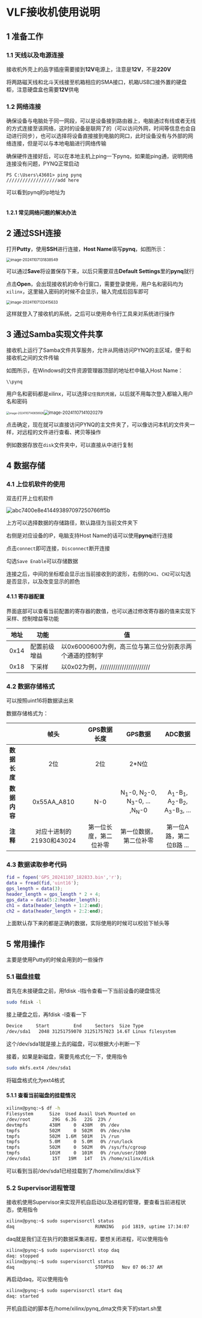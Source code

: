 # VLF接收机使用说明

## 1 准备工作

### 1.1 天线以及电源连接

接收机外壳上的品字插座需要接到**12V**电源上，注意是**12V**，不是**220V**

将两路磁天线和北斗天线接至机箱相应的SMA接口，机箱USB口接外置的硬盘柜，注意硬盘盒也需要**12V**供电

### 1.2 网络连接

确保设备与电脑处于同一网段，可以是设备接到路由器上，电脑通过有线或者无线的方式连接至该网络，这时的设备是联网了的（可以访问外网，时间等信息也会自动进行同步），也可以选择将设备直接接到电脑的网口，此时设备没有与外部的网络连接，但是可以与本地电脑进行网络传输

确保硬件连接好后，可以在本地主机上ping一下pynq，如果能ping通，说明网络连接没有问题，PYNQ正常启动

``` shell
PS C:\Users\43601> ping pynq
///////////////////add here
```

可以看到pynq的ip地址为

``` shell
```



#### 1.2.1 常见网络问题的解决办法





## 2 通过SSH连接

打开**Putty**，使用**SSH**进行连接，**Host Name**填写**pynq**，如图所示：

<img src="typora_img/image-20241107131838549.png" alt="image-20241107131838549" style="zoom:70%;" />

可以通过**Save**将设置保存下来，以后只需要双击**Default Settings**里的**pynq**就行

点击**Open**，会出现接收机的命令行窗口，需要登录使用，用户名和密码均为` xilinx `，这里输入密码的时候不会显示，输入完成后回车即可

<img src="typora_img/image-20241107132415633.png" alt="image-20241107132415633" style="zoom:70%;" />

这样就登入了接收机的系统，之后可以使用命令行工具来对系统进行操作



## 3 通过Samba实现文件共享

接收机上运行了Samba文件共享服务，允许从网络访问PYNQ的主区域，便于和接收机之间的文件传输

如图所示，在Windows的文件资源管理器顶部的地址栏中输入Host Name：

``` shell
\\pynq
```

用户名和密码都是xilinx，可以选择`记住我的凭据`，以后就不用每次登入都输入用户名和密码

<img src="typora_img/image-20241107140658926.png" alt="image-20241107140658926" style="zoom:50%;" /><img src="typora_img/image-20241107141020279.png" alt="image-20241107141020279" style="zoom:80%;" />

点击确定，现在就可以直接访问PYNQ的主文件夹了，可以像访问本机的文件夹一样，对远程的文件进行查看、拷贝等操作

例如数据存放在`disk`文件夹中，可以直接从中进行复制







## 4 数据存储

### 4.1 上位机软件的使用

双击打开上位机软件

![abc7400e8e414493897097250766ff5b](typora_img/abc7400e8e414493897097250766ff5b.png)

上方可以选择数据的存储路径，默认路径为当前文件夹下

右侧是对应设备的IP，电脑支持Host Name的话可以使用**pynq**进行连接

点击`connect`即可连接，`Disconnect`断开连接

勾选`Save Enable`可以存储数据

连接之后，中间的坐标框会显示出当前接收到的波形，右侧的`CH1`、`CH2`可以勾选是否显示，以及改变显示的颜色

#### 4.1.1 寄存器配置

界面底部可以查看当前配置的寄存器的数值，也可以通过修改寄存器的值来实现下采样、控制增益等功能

| 地址 | 功能         | 值                                                      |
| ---- | ------------ | ------------------------------------------------------- |
| 0x14 | 配置前级增益 | 以0x6000600为例，高三位与第三位分别表示两个通道的控制字 |
| 0x18 | 下采样       | 以0x02为例，///////////////////////                     |





### 4.2 数据存储格式

可以按照uint16将数据读出来

数据存储格式为：

|              |           帧头           |      GPS数据长度       |                           GPS数据                            |                           ADC数据                            |
| ------------ | :----------------------: | :--------------------: | :----------------------------------------------------------: | :----------------------------------------------------------: |
| **数据长度** |           2位            |          2位           |                            2*N位                             |                                                              |
| **数据内容** |       0x55AA_A810        |          N-0           | N<sub>1</sub>-0, N<sub>2</sub>-0, N<sub>3</sub>-0, ... ,N<sub>N</sub>-0 | A<sub>1</sub>-B<sub>1</sub>, A<sub>2</sub>-B<sub>2</sub>, A<sub>3</sub>-B<sub>3</sub>, ... |
| **注释**     | 对应十进制的21930和43024 | 第一位长度，第二位补零 |                    第一位数据，第二位补零                    |                   第一位A路，第二位B路 ...                   |

### 4.3 数据读取参考代码

``` matlab
fid = fopen('GPS_20241107_182833.bin','r');
data = fread(fid,'uint16');
gps_length = data(3);
header_length = gps_length * 2 + 4;
gps_data = data(5:2:header_length);
ch1 = data(header_length + 1:2:end);
ch2 = data(header_length + 2:2:end);
```

上面默认存下来的都是正确的数据，实际使用的时候可以校验下帧头等



## 5 常用操作

主要是使用Putty的时候会用到的一些操作

### 5.1 磁盘挂载

首先在未接硬盘之前，用fdisk -l指令查看一下当前设备的硬盘情况

``` bash
sudo fdisk -l
```

接上硬盘之后，再fdisk -l查看一下

``` bash
Device     Start         End     Sectors  Size Type
/dev/sda1   2048 31251759070 31251757023 14.6T Linux filesystem
```

这个/dev/sda1就是接上去的磁盘，可以根据大小判断一下

接着，如果是新磁盘，需要先格式化一下，使用指令

``` bash
sudo mkfs.ext4 /dev/sda1
```

将磁盘格式化为ext4格式



#### 5.1.1 查看当前磁盘的挂载情况

``` bash
xilinx@pynq:~$ df -h
Filesystem      Size  Used Avail Use% Mounted on
/dev/root        29G  6.3G   22G  23% /
devtmpfs        438M     0  438M   0% /dev
tmpfs           502M     0  502M   0% /dev/shm
tmpfs           502M  1.6M  501M   1% /run
tmpfs           5.0M     0  5.0M   0% /run/lock
tmpfs           502M     0  502M   0% /sys/fs/cgroup
tmpfs           101M     0  101M   0% /run/user/1000
/dev/sda1        15T   19M   14T   1% /home/xilinx/disk
```

可以看到当前/dev/sda1已经挂载到了/home/xilinx/disk下



### 5.2 Supervisor进程管理

接收机使用Supervisor来实现开机自启动以及进程的管理，要查看当前进程状态，使用指令

``` bash
xilinx@pynq:~$ sudo supervisorctl status
daq                              RUNNING   pid 1819, uptime 17:34:07
```

daq就是我们正在执行的数据采集进程，要想关闭进程，可以使用指令

``` bash
xilinx@pynq:~$ sudo supervisorctl stop daq
daq: stopped
xilinx@pynq:~$ sudo supervisorctl status
daq                              STOPPED   Nov 07 06:37 AM
```

再启动daq，可以使用指令

``` bash
xilinx@pynq:~$ sudo supervisorctl start daq
daq: started
```

开机自启动的脚本在/home/xilinx/pynq_dma文件夹下的start.sh里

